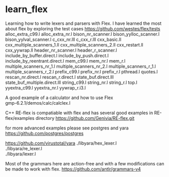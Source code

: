 # learn_flex

Learning how to write lexers and parsers with Flex. 
I have learned the most about flex by exploring the test cases 
https://github.com/westes/flex/tests
	alloc_extra_c99.l
	alloc_extra_nr.l
	bison_nr_scanner.l
	bison_yylloc_scanner.l
	bison_yylval_scanner.l
	c_cxx_nr.lll
	c_cxx_r.lll
	cxx_basic.ll
	cxx_multiple_scanners_1.ll
	cxx_multiple_scanners_2.ll
	cxx_restart.ll
	cxx_yywrap.ll
	header_nr_scanner.l
	header_r_scanner.l
	include_by_buffer.direct.l
	include_by_push.direct.l
	include_by_reentrant.direct.l
	mem_c99.l
	mem_nr.l
	mem_r.l
	multiple_scanners_nr_1.l
	multiple_scanners_nr_2.l
	multiple_scanners_r_1.l
	multiple_scanners_r_2.l
	prefix_c99.l
	prefix_nr.l
	prefix_r.l
	pthread.l
	quotes.l
	rescan_nr.direct.l
	rescan_r.direct.l
	state_buf.direct.lll
	state_buf_multiple.direct.lll
	string_c99.l
	string_nr.l
	string_r.l
	top.l
	yyextra_c99.l
	yyextra_nr.l
	yywrap_r.i3.l


A good example of a calculator and how to use Flex  
gmp-6.2.1/demos/calc/calclex.l  


C++ RE-flex is compatiable with flex and has several good examples in RE-flex/examples directory
https://github.com/Genivia/RE-flex.git 

for more advanced examples 
please see postgres and yara 
https://github.com/postgres/postgres


https://github.com/virustotal/yara
	./libyara/hex_lexer.l  
	./libyara/re_lexer.l  
	./libyara/lexer.l 


Most of the grammars here are action-free and with a few modifications can be made to work with flex. 
https://github.com/antlr/grammars-v4 



